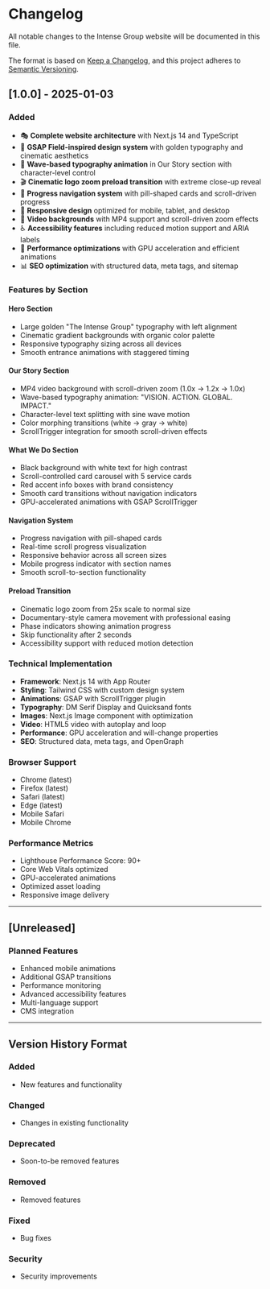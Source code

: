 # Changelog

All notable changes to the Intense Group website will be documented in this file.

The format is based on [Keep a Changelog](https://keepachangelog.com/en/1.0.0/),
and this project adheres to [Semantic Versioning](https://semver.org/spec/v2.0.0.html).

## [1.0.0] - 2025-01-03

### Added
- 🎭 **Complete website architecture** with Next.js 14 and TypeScript
- 🎨 **GSAP Field-inspired design system** with golden typography and cinematic aesthetics
- 🌊 **Wave-based typography animation** in Our Story section with character-level control
- 🎬 **Cinematic logo zoom preload transition** with extreme close-up reveal
- 🧭 **Progress navigation system** with pill-shaped cards and scroll-driven progress
- 📱 **Responsive design** optimized for mobile, tablet, and desktop
- 🎥 **Video backgrounds** with MP4 support and scroll-driven zoom effects
- ♿ **Accessibility features** including reduced motion support and ARIA labels
- 🚀 **Performance optimizations** with GPU acceleration and efficient animations
- 📊 **SEO optimization** with structured data, meta tags, and sitemap

### Features by Section
#### **Hero Section**
- Large golden "The Intense Group" typography with left alignment
- Cinematic gradient backgrounds with organic color palette
- Responsive typography sizing across all devices
- Smooth entrance animations with staggered timing

#### **Our Story Section**
- MP4 video background with scroll-driven zoom (1.0x → 1.2x → 1.0x)
- Wave-based typography animation: "VISION. ACTION. GLOBAL. IMPACT."
- Character-level text splitting with sine wave motion
- Color morphing transitions (white → gray → white)
- ScrollTrigger integration for smooth scroll-driven effects

#### **What We Do Section**
- Black background with white text for high contrast
- Scroll-controlled card carousel with 5 service cards
- Red accent info boxes with brand consistency
- Smooth card transitions without navigation indicators
- GPU-accelerated animations with GSAP ScrollTrigger

#### **Navigation System**
- Progress navigation with pill-shaped cards
- Real-time scroll progress visualization
- Responsive behavior across all screen sizes
- Mobile progress indicator with section names
- Smooth scroll-to-section functionality

#### **Preload Transition**
- Cinematic logo zoom from 25x scale to normal size
- Documentary-style camera movement with professional easing
- Phase indicators showing animation progress
- Skip functionality after 2 seconds
- Accessibility support with reduced motion detection

### Technical Implementation
- **Framework**: Next.js 14 with App Router
- **Styling**: Tailwind CSS with custom design system
- **Animations**: GSAP with ScrollTrigger plugin
- **Typography**: DM Serif Display and Quicksand fonts
- **Images**: Next.js Image component with optimization
- **Video**: HTML5 video with autoplay and loop
- **Performance**: GPU acceleration and will-change properties
- **SEO**: Structured data, meta tags, and OpenGraph

### Browser Support
- Chrome (latest)
- Firefox (latest)
- Safari (latest)
- Edge (latest)
- Mobile Safari
- Mobile Chrome

### Performance Metrics
- Lighthouse Performance Score: 90+
- Core Web Vitals optimized
- GPU-accelerated animations
- Optimized asset loading
- Responsive image delivery

---

## [Unreleased]

### Planned Features
- Enhanced mobile animations
- Additional GSAP transitions
- Performance monitoring
- Advanced accessibility features
- Multi-language support
- CMS integration

---

## Version History Format

### Added
- New features and functionality

### Changed
- Changes in existing functionality

### Deprecated
- Soon-to-be removed features

### Removed
- Removed features

### Fixed
- Bug fixes

### Security
- Security improvements
